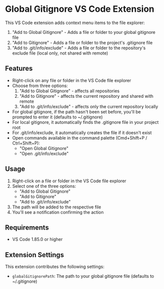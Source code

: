 # Global Gitignore VS Code Extension

This VS Code extension adds context menu items to the file explorer:
1. "Add to Global Gitignore" - Adds a file or folder to your global gitignore file
2. "Add to Gitignore" - Adds a file or folder to the project's .gitignore file
3. "Add to .git/info/exclude" - Adds a file or folder to the repository's exclude file (local only, not shared with remote)

## Features

- Right-click on any file or folder in the VS Code file explorer
- Choose from three options:
  1. "Add to Global Gitignore" - affects all repositories
  2. "Add to Gitignore" - affects the current repository and shared with remote
  3. "Add to .git/info/exclude" - affects only the current repository locally
- For global gitignore, if the path hasn't been set before, you'll be prompted to enter it (defaults to ~/.gitignore)
- For local gitignore, it automatically finds the .gitignore file in your project root
- For .git/info/exclude, it automatically creates the file if it doesn't exist
- Open commands available in the command palette (Cmd+Shift+P / Ctrl+Shift+P):
  - "Open Global Gitignore"
  - "Open .git/info/exclude"

## Usage

1. Right-click on a file or folder in the VS Code file explorer
2. Select one of the three options:
   - "Add to Global Gitignore"
   - "Add to Gitignore"
   - "Add to .git/info/exclude"
3. The path will be added to the respective file
4. You'll see a notification confirming the action

## Requirements

- VS Code 1.85.0 or higher

## Extension Settings

This extension contributes the following settings:

* `globalGitignorePath`: The path to your global gitignore file (defaults to ~/.gitignore) 